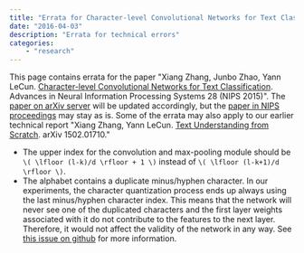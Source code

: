 ```yaml
---
title: "Errata for Character-level Convolutional Networks for Text Classification"
date: "2016-04-03"
description: "Errata for technical errors"
categories:
    - "research"
---
```


This page contains errata for the paper "Xiang Zhang, Junbo Zhao, Yann LeCun. [Character-level Convolutional Networks for Text Classification](http://arxiv.org/abs/1509.01626). Advances in Neural Information Processing Systems 28 (NIPS 2015)". The [paper on arXiv server](http://arxiv.org/abs/1509.01626) will be updated accordingly, but the [paper in NIPS proceedings](http://papers.nips.cc/paper/5782-character-level-convolutional-networks-for-text-classification) may stay as is. Some of the errata may also apply to our earlier technical report "Xiang Zhang, Yann LeCun. [Text Understanding from Scratch](http://arxiv.org/abs/1502.01710). arXiv 1502.01710."

* The upper index for the convolution and max-pooling module should be `\( \lfloor (l-k)/d \rfloor + 1 \)` instead of `\( \lfloor (l-k+1)/d \rfloor \)`.
* The alphabet contains a duplicate minus/hyphen character. In our experiments, the character quantization process ends up always using the last minus/hyphen character index. This means that the network will never see one of the duplicated characters and the first layer weights associated with it do not contribute to the features to the next layer. Therefore, it would not affect the validity of the network in any way. See [this issue on github](https://github.com/zhangxiangxiao/Crepe/issues/4) for more information.
